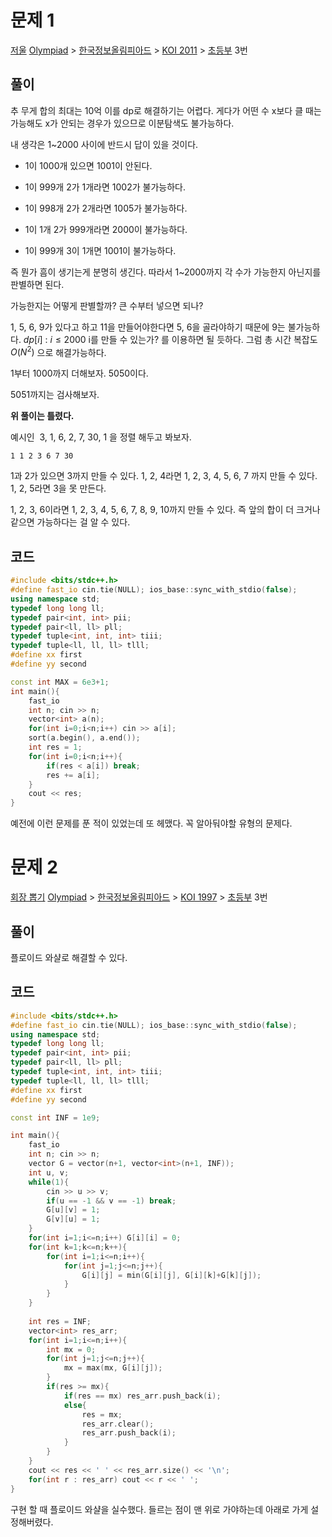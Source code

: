 # 문제 1
[저울](https://www.acmicpc.net/problem/2437)
[Olympiad](https://www.acmicpc.net/category/2) > [한국정보올림피아드](https://www.acmicpc.net/category/55) > [KOI 2011](https://www.acmicpc.net/category/59) > [초등부](https://www.acmicpc.net/category/detail/334) 3번

## 풀이
추 무게 합의 최대는 10억 이를 dp로 해결하기는 어렵다. 
게다가 어떤 수 x보다 클 때는 가능해도 x가 안되는 경우가 있으므로 이분탐색도 불가능하다. 


내 생각은 1~2000 사이에 반드시 답이 있을 것이다. 
- 1이 1000개 있으면 1001이 안된다. 
- 1이 999개 2가 1개라면 1002가 불가능하다.
- 1이 998개 2가 2개라면 1005가 불가능하다.
- 1이 1개 2가 999개라면 2000이 불가능하다. 

- 1이 999개 3이 1개면 1001이 불가능하다. 

즉 뭔가 흠이 생기는게 분명히 생긴다. 
따라서 1~2000까지 각 수가 가능한지 아닌지를 판별하면 된다. 

가능한지는 어떻게 판별할까?
큰 수부터 넣으면 되나?

1, 5, 6, 9가 있다고 하고 11을 만들어야한다면
5, 6을 골라야하기 때문에 9는 불가능하다. 
$dp[i]$ : $i \leq 2000$ i를 만들 수 있는가? 를 이용하면 될 듯하다.
그럼 총 시간 복잡도 $O(N^2)$ 으로 해결가능하다. 

1부터 1000까지 더해보자. 
5050이다. 

5051까지는 검사해보자. 


**위 풀이는 틀렸다.**


예시인  3, 1, 6, 2, 7, 30, 1 을 정렬 해두고 봐보자.
```
1 1 2 3 6 7 30
```
1과 2가 있으면 3까지 만들 수 있다. 
1, 2, 4라면 1, 2, 3, 4, 5, 6, 7 까지 만들 수 있다. 
1, 2, 5라면 3을 못 만든다. 

1, 2, 3, 6이라면 1, 2, 3, 4, 5, 6, 7, 8, 9, 10까지 만들 수 있다. 
즉 앞의 합이 더 크거나 같으면 가능하다는 걸 알 수 있다.

## 코드
```cpp
#include <bits/stdc++.h>
#define fast_io cin.tie(NULL); ios_base::sync_with_stdio(false);
using namespace std;
typedef long long ll;
typedef pair<int, int> pii;
typedef pair<ll, ll> pll;
typedef tuple<int, int, int> tiii;
typedef tuple<ll, ll, ll> tlll;
#define xx first
#define yy second

const int MAX = 6e3+1;
int main(){
    fast_io
    int n; cin >> n;
    vector<int> a(n);
    for(int i=0;i<n;i++) cin >> a[i];
    sort(a.begin(), a.end());
    int res = 1;
    for(int i=0;i<n;i++){
        if(res < a[i]) break;
        res += a[i];
    }
    cout << res;
}
```

예전에 이런 문제를 푼 적이 있었는데 또 헤맸다. 
꼭 알아둬야할 유형의 문제다. 

# 문제 2
[회장 뽑기](https://www.acmicpc.net/problem/2660)
[Olympiad](https://www.acmicpc.net/category/2) > [한국정보올림피아드](https://www.acmicpc.net/category/55) > [KOI 1997](https://www.acmicpc.net/category/81) > [초등부](https://www.acmicpc.net/category/detail/400) 3번

## 풀이
플로이드 와샬로 해결할 수 있다. 

## 코드
```cpp
#include <bits/stdc++.h>
#define fast_io cin.tie(NULL); ios_base::sync_with_stdio(false);
using namespace std;
typedef long long ll;
typedef pair<int, int> pii;
typedef pair<ll, ll> pll;
typedef tuple<int, int, int> tiii;
typedef tuple<ll, ll, ll> tlll;
#define xx first
#define yy second

const int INF = 1e9;

int main(){
    fast_io
    int n; cin >> n;
    vector G = vector(n+1, vector<int>(n+1, INF));
    int u, v;
    while(1){
        cin >> u >> v;
        if(u == -1 && v == -1) break;
        G[u][v] = 1;
        G[v][u] = 1;
    }
    for(int i=1;i<=n;i++) G[i][i] = 0;
    for(int k=1;k<=n;k++){
        for(int i=1;i<=n;i++){
            for(int j=1;j<=n;j++){
                G[i][j] = min(G[i][j], G[i][k]+G[k][j]);
            }
        }
    }
    
    int res = INF;
    vector<int> res_arr;
    for(int i=1;i<=n;i++){
        int mx = 0;
        for(int j=1;j<=n;j++){
            mx = max(mx, G[i][j]);
        }
        if(res >= mx){
            if(res == mx) res_arr.push_back(i);
            else{
                res = mx;
                res_arr.clear();
                res_arr.push_back(i);
            }
        }
    }
    cout << res << ' ' << res_arr.size() << '\n';
    for(int r : res_arr) cout << r << ' ';
}
```

구현 할 때 플로이드 와샬을 실수했다. 
들르는 점이 맨 위로 가야하는데 아래로 가게 설정해버렸다. 
